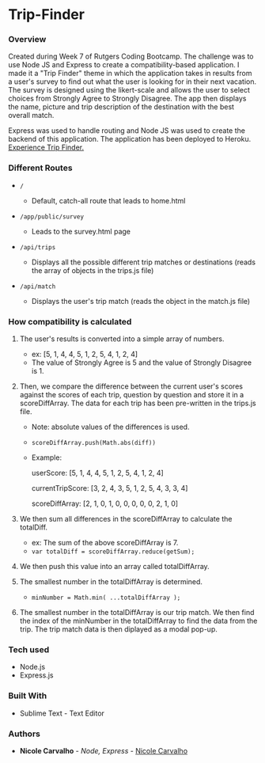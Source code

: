 # Trip-Finder

### Overview

Created during Week 7 of Rutgers Coding Bootcamp. The challenge was to use Node JS and Express to create a compatibility-based application. I made it a "Trip Finder" theme in which the application takes in results from a user's survey to find out what the user is looking for in their next vacation. The survey is designed using the likert-scale and allows the user to select choices from Strongly Agree to Strongly Disagree. The app then displays the name, picture and trip description of the destination with the best overall match. 

Express was used to handle routing and Node JS was used to create the backend of this application. The application has been deployed to Heroku.
[Experience Trip Finder.](https://trip-finder-carvalho.herokuapp.com/)

### Different Routes
- `/`
	* Default, catch-all route that leads to home.html

- `/app/public/survey`
	* Leads to the survey.html page

- `/api/trips`
	* Displays all the possible different trip matches or destinations (reads the array of objects in the trips.js file)

- `/api/match`
	* Displays the user's trip match (reads the object in the match.js file)

### How compatibility is calculated 

1. The user's results is converted into a simple array of numbers.
	* ex: [5, 1, 4, 4, 5, 1, 2, 5, 4, 1, 2, 4]
	* The value of Strongly Agree is 5 and the value of Strongly Disagree is 1. 

2. Then, we compare the difference between the current user's scores against the scores of each trip, question by question and store it in a scoreDiffArray. The data for each trip has been pre-written in the trips.js file.  
	* Note: absolute values of the differences is used. 
	* `scoreDiffArray.push(Math.abs(diff))` 

	* Example:

	 	userScore: 		      [5, 1, 4, 4, 5, 1, 2, 5, 4, 1, 2, 4]

	 	currentTripScore: 	  [3, 2, 4, 3, 5, 1, 2, 5, 4, 3, 3, 4]

	 	scoreDiffArray:       [2, 1, 0, 1, 0, 0, 0, 0, 0, 2, 1, 0]

3. We then sum all differences in the scoreDiffArray to calculate the totalDiff. 
	* ex: The sum of the above scoreDiffArray is 7. 
	* `var totalDiff = scoreDiffArray.reduce(getSum);`

4. We then push this value into an array called totalDiffArray.

5. The smallest number in the totalDiffArray is determined.
	* `minNumber = Math.min( ...totalDiffArray );` 

6. The smallest number in the totalDiffArray is our trip match. We then find the index of the minNumber in the totalDiffArray to find the data from the trip. The trip match data is then diplayed as a modal pop-up.

### Tech used
- Node.js
- Express.js

### Built With

* Sublime Text - Text Editor

### Authors

* **Nicole Carvalho** - *Node, Express* - [Nicole Carvalho](https://github.com/nicolelcarvalho)
